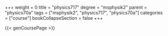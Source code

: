 +++
weight = 0
title = "physics717"
degree = "msphysik2"
parent = "physics70a"
tags = ["msphysik2", "physics717", "physics70a"]
categories = ["course"]
bookCollapseSection = false
+++

{{< genCoursePage >}}
